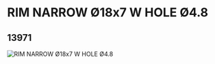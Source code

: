 # RIM NARROW Ø18x7 W HOLE Ø4.8
## 13971
![RIM NARROW Ø18x7 W HOLE Ø4.8](https://lc-www-live-s.legocdn.com/media/bricks/5/2/6044729.jpg)